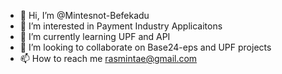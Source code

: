 - 👋 Hi, I’m @Mintesnot-Befekadu
- 👀 I’m interested in Payment Industry Applicaitons
- 🌱 I’m currently learning UPF and API
- 💞️ I’m looking to collaborate on Base24-eps and UPF projects
- 📫 How to reach me rasmintae@gmail.com

<!---
Mintesnot-Befekadu/Mintesnot-Befekadu is a ✨ special ✨ repository because its `README.md` (this file) appears on your GitHub profile.
You can click the Preview link to take a look at your changes.
--->
